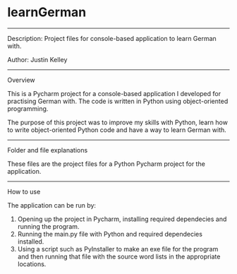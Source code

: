 # learnGerman

---

Description: Project files for console-based application to learn German with.

Author: Justin Kelley

---

Overview

This is a Pycharm project for a console-based application I developed for practising German with. The code is written in Python using object-oriented programming.

The purpose of this project was to improve my skills with Python, learn how to write object-oriented Python code and have a way to learn German with.

---

Folder and file explanations

These files are the project files for a Python Pycharm project for the application.

---

How to use

The application can be run by:
1. Opening up the project in Pycharm, installing required dependecies and running the program.
2. Running the main.py file with Python and required dependecies installed.
3. Using a script such as PyInstaller to make an exe file for the program and then running that file with the source word lists in the appropriate locations.
